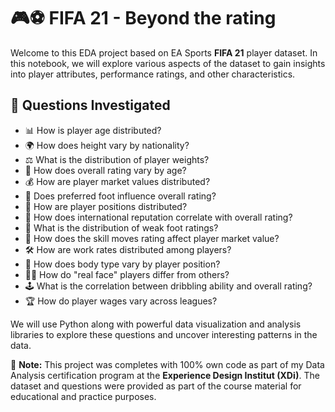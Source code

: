 # 🎮⚽️ FIFA 21 - Beyond the rating

Welcome to this EDA project based on EA Sports **FIFA 21** player dataset.
In this notebook, we will explore various aspects of the dataset to gain insights into player attributes, performance ratings, and other characteristics.

## 🔎 Questions Investigated

- 📊 How is player age distributed?
- 🌍 How does height vary by nationality?
- ⚖️ What is the distribution of player weights?
- 🧓 How does overall rating vary by age?
- 💰 How are player market values distributed?
- 🦶 Does preferred foot influence overall rating?
- 🧩 How are player positions distributed?
- 🌟 How does international reputation correlate with overall rating?
- 🦶 What is the distribution of weak foot ratings?
- 🎯 How does the skill moves rating affect player market value?
- 🛠️ How are work rates distributed among players?
- 💪 How does body type vary by player position?
- 🧑‍🦰 How do "real face" players differ from others?
- 🕹️ What is the correlation between dribbling ability and overall rating?
- 🏆 How do player wages vary across leagues?

We will use Python along with powerful data visualization and analysis libraries to explore these questions and uncover interesting patterns in the data.

💬 **Note:** This project was completes with 100% own code as part of my Data Analysis certification program at the **Experience Design Institut (XDi)**.
The dataset and questions were provided as part of the course material for educational and practice purposes.

